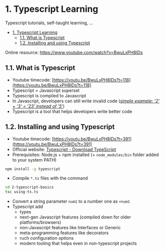 # 1. Typescript Learning

Typescript tutorials, self-taught learning, ...

<!-- TOC -->

- [1. Typescript Learning](#1-typescript-learning)
    - [1.1. What is Typescript](#11-what-is-typescript)
    - [1.2. Installing and using Typescript](#12-installing-and-using-typescript)

<!-- /TOC -->

Online resource: https://www.youtube.com/watch?v=BwuLxPH8IDs

## 1.1. What is Typescript

- Youtube timecode: [https://youtu.be/BwuLxPH8IDs?t=118](https://youtu.be/BwuLxPH8IDs?t=118)
- Typescript = Javascript superset
- Typescript is compiled to Javascript
- In Javascript, developers can still write invalid code ([_simple example: '2' + '3' = '23' instead of '5'_](https://youtu.be/BwuLxPH8IDs?t=384))
- Typescript is a tool that helps developers write better code

## 1.2. Installing and using Typescript

- Youtube timecode: [https://youtu.be/BwuLxPH8IDs?t=391](https://youtu.be/BwuLxPH8IDs?t=391)
- Official website: [Typescript - Download TypeScript](https://www.typescriptlang.org/download)
- Prerequisites: Node.js + npm installed (+ `node_modules/bin` folder added to your system PATH)

```bash
npm install -g typescript
```

- Compile `*.ts` files with the command

```bash
cd 2-typescript-basics
tsc using-ts.ts
```

- Convert a string parameter `num1` to a number one as `+num1`
- Typescript add
  - types
  - next-gen Javascript features (compiled down for older platforms/browsers)
  - non-Javascript features like Interfaces or Generic
  - meta-programming features like decorators
  - ruch configuration options
  - modern tooling that helps even in non-typescript projects
